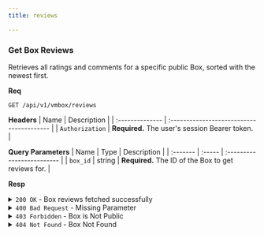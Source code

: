 ```yaml
---
title: reviews

---
```


### Get Box Reviews

Retrieves all ratings and comments for a specific public Box, sorted with the newest first.

**Req**
```
GET /api/v1/vmbox/reviews
```

**Headers**
| Name            | Description                               |
| :-------------- | :---------------------------------------- |
| `Authorization` | **Required.** The user's session Bearer token. |

**Query Parameters**
| Name     | Type   | Description                |
| :------- | :----- | :------------------------- |
| `box_id` | string | **Required.** The ID of the Box to get reviews for. |

**Resp**
<details>
<summary><code>200 OK</code> - Box reviews fetched successfully</summary>

```json
{
  "code": 200,
  "message": "Box reviews fetched successfully",
  "data": {
    "box_id": "60d0fe4f5311236168a10b01",
    "reviews": [
      {
        "rating_score": 5,
        "comment": "Excellent box, very helpful!",
        "submitted_date": "2025-09-02T15:00:00.000Z",
        "reviewer_info": {
          "username": "JohnDoe"
        }
      },
      {
        "rating_score": 4,
        "comment": "Good starting point.",
        "submitted_date": "2025-09-01T18:30:00.000Z",
        "reviewer_info": {
          "username": "JaneSmith"
        }
      }
    ],
    "total_reviews": 2,
    "average_rating": 4.5
  }
}
```
</details>

<details>
<summary><code>400 Bad Request</code> - Missing Parameter</summary>

```json
{
  "code": 400,
  "message": "Missing required parameter: box_id",
  "data": null
}
```
</details>

<details>
<summary><code>403 Forbidden</code> - Box is Not Public</summary>

```json
{
  "code": 403,
  "message": "Cannot view reviews for unapproved box",
  "data": null
}
```
</details>

<details>
<summary><code>404 Not Found</code> - Box Not Found</summary>

```json
{
  "code": 404,
  "message": "Box not found",
  "data": null
}
```
</details>